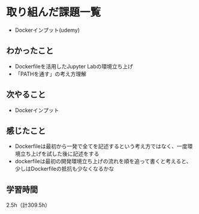 # 取り組んだ課題一覧
- Dockerインプット(udemy)

## わかったこと
- Dockerfileを活用したJupyter Labの環境立ち上げ
- 「PATHを通す」の考え方理解

## 次やること
- Dockerインプット

## 感じたこと
- Dockerfileは最初から一発で全てを記述するという考え方ではなく、一度環境立ち上げを試した後に記述をする
- dockerfileは最初の開発環境立ち上げの流れを順を追って書くと考えると、少しはDockerfileの抵抗も少なくなるかな
  
## 学習時間　
2.5h（計309.5h）
